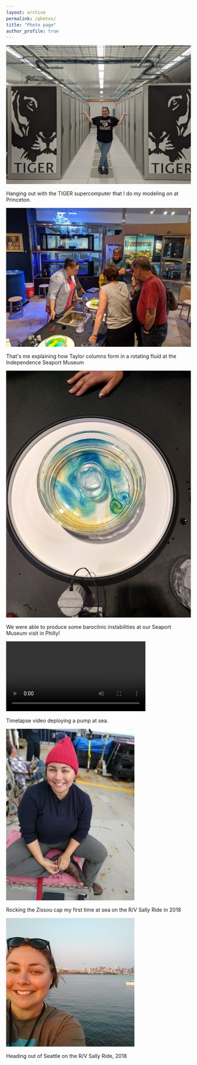 ```yaml
---
layout: archive
permalink: /photos/
title: "Photo page"
author_profile: true
---
```




<p align="left">
  <img src="../images/PXL_20230816_133859063.jpg" width="550" title="Tiger CPU" >
</p> 
Hanging out with the TIGER supercomputer that I do my modeling on at Princeton.



<p align="left">
  <img src="../images/IMG_20190608_143703.jpg" width="550" title="ISM Outreach" >
</p>
That's me explaining how Taylor columns form in a rotating fluid at the Independence Seaport Museum



<p align="left">
  <img src="../images/IMG_20190608_131643732_HDR.jpg" width="550" title="ISM Outreach" >
</p>

We were able to produce some baroclinic instabilities at our Seaport Museum visit in Philly! 


<p align="left">
<video src='../images/VID_20180811_135310728.mp4' width=380/>
</p>
  
Timelapse video deploying a pump at sea. 



<p align="left">
  <img src="../images/IMG_20180908_133001286_PORTRAIT.jpg" width="350" title="Aboard the R/V Sally Ride with my Zissou cap" >
</p>

Rocking the Zissou cap my first time at sea on the R/V Sally Ride in 2018



<p align="left">
<img src="../images/Profile pic.jpg" width="350" title="Heading out of Seattle on the R/V Sally Ride" >
</p>

Heading out of Seattle on the R/V Sally Ride, 2018

